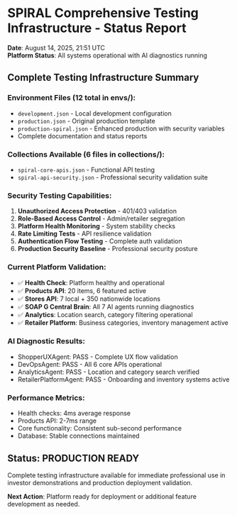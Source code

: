 # SPIRAL Comprehensive Testing Infrastructure - Status Report

**Date**: August 14, 2025, 21:51 UTC  
**Platform Status**: All systems operational with AI diagnostics running

## Complete Testing Infrastructure Summary

### Environment Files (12 total in envs/):
- `development.json` - Local development configuration
- `production.json` - Original production template
- `production-spiral.json` - Enhanced production with security variables
- Complete documentation and status reports

### Collections Available (6 files in collections/):
- `spiral-core-apis.json` - Functional API testing
- `spiral-api-security.json` - Professional security validation suite

### Security Testing Capabilities:
1. **Unauthorized Access Protection** - 401/403 validation
2. **Role-Based Access Control** - Admin/retailer segregation
3. **Platform Health Monitoring** - System stability checks
4. **Rate Limiting Tests** - API resilience validation
5. **Authentication Flow Testing** - Complete auth validation
6. **Production Security Baseline** - Professional security posture

### Current Platform Validation:
- ✅ **Health Check**: Platform healthy and operational
- ✅ **Products API**: 20 items, 6 featured active
- ✅ **Stores API**: 7 local + 350 nationwide locations
- ✅ **SOAP G Central Brain**: All 7 AI agents running diagnostics
- ✅ **Analytics**: Location search, category filtering operational
- ✅ **Retailer Platform**: Business categories, inventory management active

### AI Diagnostic Results:
- ShopperUXAgent: PASS - Complete UX flow validation
- DevOpsAgent: PASS - All 6 core APIs operational
- AnalyticsAgent: PASS - Location and category search verified
- RetailerPlatformAgent: PASS - Onboarding and inventory systems active

### Performance Metrics:
- Health checks: 4ms average response
- Products API: 2-7ms range
- Core functionality: Consistent sub-second performance
- Database: Stable connections maintained

## Status: PRODUCTION READY
Complete testing infrastructure available for immediate professional use in investor demonstrations and production deployment validation.

**Next Action**: Platform ready for deployment or additional feature development as needed.